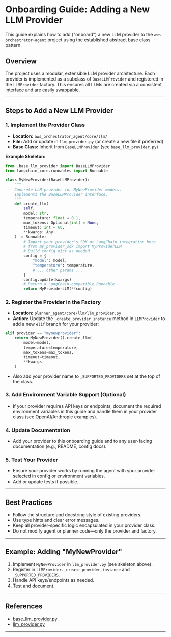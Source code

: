 # Onboarding Guide: Adding a New LLM Provider

This guide explains how to add ("onboard") a new LLM provider to the `aws-orchestrator-agent` project using the established abstract base class pattern.

## Overview

The project uses a modular, extensible LLM provider architecture. Each provider is implemented as a subclass of `BaseLLMProvider` and registered in the `LLMProvider` factory. This ensures all LLMs are created via a consistent interface and are easily swappable.

---

## Steps to Add a New LLM Provider

### 1. Implement the Provider Class
- **Location:** `aws_orchestrator_agent/core/llm/`
- **File:** Add or update in `llm_provider.py` (or create a new file if preferred)
- **Base Class:** Inherit from `BaseLLMProvider` (see `base_llm_provider.py`)

**Example Skeleton:**
```python
from .base_llm_provider import BaseLLMProvider
from langchain_core.runnables import Runnable

class MyNewProvider(BaseLLMProvider):
    """
    Concrete LLM provider for MyNewProvider models.
    Implements the BaseLLMProvider interface.
    """
    def create_llm(
        self,
        model: str,
        temperature: float = 0.1,
        max_tokens: Optional[int] = None,
        timeout: int = 60,
        **kwargs: Any
    ) -> Runnable:
        # Import your provider's SDK or LangChain integration here
        # from my_provider_sdk import MyProviderLLM
        # Build config dict as needed
        config = {
            "model": model,
            "temperature": temperature,
            # ... other params ...
        }
        config.update(kwargs)
        # Return a LangChain-compatible Runnable
        return MyProviderLLM(**config)
```

### 2. Register the Provider in the Factory
- **Location:** `planner_agent/core/llm/llm_provider.py`
- **Action:** Update the `_create_provider_instance` method in `LLMProvider` to add a new `elif` branch for your provider:

```python
elif provider == "mynewprovider":
    return MyNewProvider().create_llm(
        model=model,
        temperature=temperature,
        max_tokens=max_tokens,
        timeout=timeout,
        **kwargs
    )
```
- Also add your provider name to `_SUPPORTED_PROVIDERS` set at the top of the class.

### 3. Add Environment Variable Support (Optional)
- If your provider requires API keys or endpoints, document the required environment variables in this guide and handle them in your provider class (see OpenAI/Anthropic examples).

### 4. Update Documentation
- Add your provider to this onboarding guide and to any user-facing documentation (e.g., README, config docs).

### 5. Test Your Provider
- Ensure your provider works by running the agent with your provider selected in config or environment variables.
- Add or update tests if possible.

---

## Best Practices
- Follow the structure and docstring style of existing providers.
- Use type hints and clear error messages.
- Keep all provider-specific logic encapsulated in your provider class.
- Do not modify agent or planner code—only the provider and factory.

---

## Example: Adding "MyNewProvider"
1. Implement `MyNewProvider` in `llm_provider.py` (see skeleton above).
2. Register in `LLMProvider._create_provider_instance` and `_SUPPORTED_PROVIDERS`.
3. Handle API keys/endpoints as needed.
4. Test and document.

---

## References
- [base_llm_provider.py](../aws_orchestrator_agent/core/llm/base_llm_provider.py)
- [llm_provider.py](../aws_orchestrator_agent/core/llm/llm_provider.py)

---
